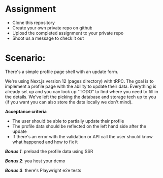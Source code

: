 # Assignment

- Clone this repository
- Create your own private repo on github
- Upload the completed assignment to your private repo
- Shoot us a message to check it out

# Scenario: 

There's a simple profile page shell with an update form. 

We're using Next.js version 12 (pages directory) with tRPC. The goal is to implement a profile page with the ability to update their data. Everything is already set up and you can look up "TODO" to find where you need to fill in the details. We've left the picking the database and storage tech up to you (if you want you can also store the data locally we don't mind). 

**Acceptance criteria**
- The user should be able to partially update their profile
- The profile data should be reflected on the left hand side after the update
- If there's an error with the validation or API call the user should know what happened and how to fix it

***Bonus 1***: preload the profile data using SSR

***Bonus 2***: you host your demo

***Bonus 3***: there's Playwright e2e tests
